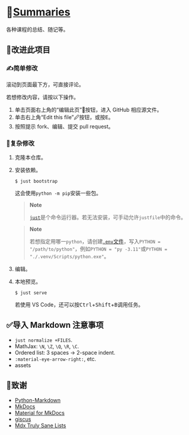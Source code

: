 # 📔[Summaries](https://ydx-2147483647.github.io/summaries/)

各种课程的总结、随记等。

## 🤝改进此项目

### ✍简单修改

滚动到页面最下方，可直接评论。

若想修改内容，请按以下操作。

1. 单击页面右上角的“编辑此页”📝按钮，进入 GitHub 相应源文件。
2. 单击右上角“Edit this file”🖉按钮，或按<kbd>E</kbd>。
3. 按照提示 fork、编辑、提交 pull request。

### 🤖复杂修改

1. 克隆本仓库。

2. 安装依赖。

   ```shell
   $ just bootstrap
   ```

   这会使用`python -m pip`安装一些包。

   > **Note**
   >
   > [`just`](https://just.systems/man/en/chapter_1.html)是个命令运行器。若无法安装，可手动允许`justfile`中的命令。

   > **Note**
   >
   > 若想指定用哪一`python`，请创建[`.env`文件](https://just.systems/man/en/chapter_26.html)，写入`PYTHON = "/path/to/python"`，例如`PYTHON = "py -3.11"`或`PYTHON = "./.venv/Scripts/python.exe"`。

3. 编辑。

4. 本地预览。

   ```shell
   $ just serve
   ```

   若使用 VS Code，还可以按<kbd>Ctrl</kbd>+<kbd>Shift</kbd>+<kbd>B</kbd>调用任务。

## ✅导入 Markdown 注意事项

- `just normalize +FILES`.
- MathJax: `\N`, `\Z`, `\Q`, `\R`, `\C`.
- Ordered list: 3 spaces → 2-space indent.
- `:material-eye-arrow-right:`, etc.
- assets

## 🌟致谢

- [Python-Markdown](https://python-markdown.github.io/)
- [MkDocs](https://www.mkdocs.org/)
- [Material for MkDocs](https://squidfunk.github.io/mkdocs-material/)
- [giscus](https://giscus.app/)
- [Mdx Truly Sane Lists](https://github.com/radude/mdx_truly_sane_lists)
